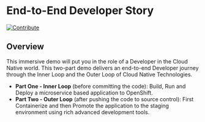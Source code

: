 # End-to-End Developer Story

[![Contribute](https://raw.githubusercontent.com/mcouliba/cloud-native-workshop/demo-mode/factory-contribute.svg)](https://codeready-workspaces.apps.cluster-5187.5187.sandbox1371.opentlc.com/f?url=https://github.com/mcouliba/cloud-native-workshop/tree/demo-mode&policies.create=peruser)

## Overview

This immersive demo will put you in the role of a Developer in the Cloud Native world. This two-part demo delivers an end-to-end Developer journey through the Inner Loop and the Outer Loop of Cloud Native Technologies.
- **Part One - Inner Loop** (before committing the code): Build, Run and Deploy a microservice based application to OpenShift. 
- **Part Two - Outer Loop** (after pushing the code to source control): First Containerize and then Promote the application to the staging environment using rich advanced development tools.
